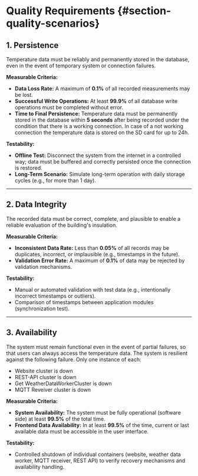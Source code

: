 # Quality Requirements {#section-quality-scenarios}

## 1. Persistence

Temperature data must be reliably and permanently stored in the database, even in the event of temporary system or connection failures.

**Measurable Criteria:**

- **Data Loss Rate:** A maximum of **0.1%** of all recorded measurements may be lost.
- **Successful Write Operations:** At least **99.9%** of all database write operations must be completed without error.
- **Time to Final Persistence:** Temperature data must be permanently stored in the database within **5 seconds** after being recorded under the condition that there is a working connection. In case of a not working connection the temperature data is stored on the SD card for up to 24h.

**Testability:**

- **Offline Test:** Disconnect the system from the internet in a controlled way; data must be buffered and correctly persisted once the connection is restored.
- **Long-Term Scenario:** Simulate long-term operation with daily storage cycles (e.g., for more than 1 day).

---

## 2. Data Integrity

The recorded data must be correct, complete, and plausible to enable a reliable evaluation of the building's insulation.

**Measurable Criteria:**

- **Inconsistent Data Rate:** Less than **0.05%** of all records may be duplicates, incorrect, or implausible (e.g., timestamps in the future).
- **Validation Error Rate:** A maximum of **0.1%** of data may be rejected by validation mechanisms.

**Testability:**

- Manual or automated validation with test data (e.g., intentionally incorrect timestamps or outliers).
- Comparison of timestamps between application modules (synchronization test).

---

## 3. Availability

The system must remain functional even in the event of partial failures, so that users can always access the temperature data.
The system is resilient against the following failure. Only one instance of each:

- Website cluster is down
- REST-API cluster is down
- Get WeatherDataWorkerCluster is down
- MQTT Reveiver cluster is down 

**Measurable Criteria:**

- **System Availability:** The system must be fully operational (software side) at least **99.5%** of the total time.
- **Frontend Data Availability:** In at least **99.5%** of the time, current or last available data must be accessible in the user interface.

**Testability:**

- Controlled shutdown of individual containers (website, weather data worker, MQTT receiver, REST API) to verify recovery mechanisms and availability handling.